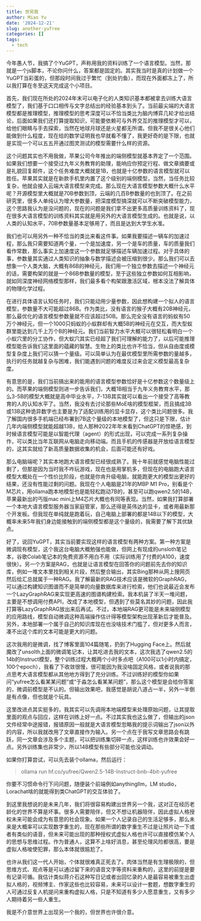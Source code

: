 ```yaml
---
title: 世另我
author: Miao Yu
date: '2024-12-21'
slug: another-yufree
categories: []
tags:
  - tech
---
```

今年愚人节，我搞了个YuGPT，声称用我的资料训练了一个语言模型。当然，那就是一个js脚本，不论你问什么，答案都是固定的。其实我当时是真的计划做一个YuGPT当彩蛋的，但那段时间我过于繁忙（到处钓鱼），而现在外面都冻上了，所以我打算在冬至这天完成这个小项目。

首先，我们现在所处的2024年末可以电子化的人类知识基本都被拿去训练大语言模型了，我们基于口口相传与文字总结出的经验基本到头了。当前最尖端的大语言模型都是推理模型，推理模型的思考深度可以不恰当类比为脑内博弈几轮才给出结论，后面如果我们还打算提取知识，可能要依赖可与外界交互的推理模型才可以，给他们眼睛与手去探索，当然在地球月球还是火星都无所谓。但我不是很关心他们能做到什么程度，现在给的数学证明我也早就看不懂了，我更好奇的是下限，也就是实现一个可以五五开通过图灵测试的模型需要什么样的资源。

这个问题其实也不用我做，苹果公司今年推出的端侧模型就基本界定了一个范围。如果我们想要一个接受过九年义务教育的助理，能响应你预定行程、做文章摘要或是礼貌回复邮件，这个任务难度大概就是1B，也就是十亿参数的语言模型就可以胜任。苹果其实就是在新款手机里内置了这个级别的端侧模型，当然，当任务比较复杂，他就会接入云端大语言模型来完成。那么现在大语言模型参数大概什么水平呢？开源模型里大概就是70B参数到顶，云端的几百B参数量的也到顶了。在之前研究里，很多人单纯认为增大参数量，把深度模型搞深就可以不断突破模型能力，这个思路我认为是没问题的，现在的问题是我们拿不出更多高质量训练资料了，现在很多大语言模型的训练资料其实就是用另外的大语言模型生成的。也就是说，以人类的认知水平，70B参数量基本足够用了，而且是达到大学生水准。

我们也可以用另外一种不恰当的类比来看这件事。如果我要描述一辆车的加速过程，那么我只需要知道两个量，一个是加速度，另一个是车的质量，车的质量我们看作常数，那么事实上加速度这一个参数就足够描述车辆加速过程。对于具体的事，参数量其实通过人类知识的抽象与数学描述会被压缩到很少。那么我们可以去想象一个人类大脑，大概有86B的神经元，我们用一个独立参数去描述一个神经元的话，需要构架的就是一个86B参数量的模型，至于这些独立参数如何互相影响，就如同深度神经网络模型那样，我们最多看个构架跟激活区域，根本没法了解具体的物理化学过程。

在进行具体语言认知任务时，我们只能动用少量参数，因此想构建一个拟人的语言模型，参数量不大可能超过86B。作为类比，没有语言的猴子大概有20B神经元，那么最优化的语言模型参数量就不应该超过50B。那么完全没有语言的蚂蚁有50万个神经元，但一个1000只蚂蚁的小蚁群却有大概5B的神经元在交互，而大型蚁群里能达到几千上万个B的神经元。我们当前智力水平大概可以很轻松看明白一个小蚁穴里的分工协作，但大蚁穴其实已经超了我们可理解的能力了，以后可能推理模型能告诉我们这里面的蕴藏的智慧。生物上的类比也许不恰当，但从自由度或模型复杂度上我们可以猜一个量级。可以简单认为在最优模型里所需参数的量越多，执行的任务就越复杂与困难，我们能遇到问题的难度反过来会定义模型最高复杂度。

有意思的是，我们当前搞出来的能用的语言模型参数恰好是十亿参数这个数量级上的。而苹果的端侧模型则进一步告诉我们，大概1B相当于九年义务教育水平，那么3-5B的模型大概就是高中毕业水平，7-13B其实就可以看出一个接受了高等教育的人的认知水平了。当然，我没有去讨论那些MoE啥的模型框架，而且搞成3B或13B这种诡异数字也主要是为了适配训练用的显卡显存，这个类比问题很多。我了解国内很多手机端已经布署到7B这个量级的本地模型了，但这只是下限，估计几年内端侧模型就能超越13B，给人那种2022年年末看到ChatGPT的惊艳感，到时候语言模型可能是以智能代理（agent）的形式出现，可以完成一系列复杂操作，可以类比当年互联网从电脑走向移动端。而且手机的传感器是开放给语言模型的，这其实就给了新高质量数据收集的机会，后面可能还有好戏。

那么电脑端呢？其实本地跑大语言模型已经很成熟了。我十年前就感觉电脑性能过剩了，但那是因为当时我不咋玩游戏，现在也是用掌机多，但现在的电脑跑大语言模型大概处在一个性价比阶段，也就是你肯升级电脑，就能跑更大的模型出更好的结果，还没有性能过剩的问题。我现在个人电脑是21年的MBP M1 Pro，别看是个M芯片，用ollama跑本地模型也是能轻松跑动7B的，甚至可以跑qwen2.5的14B，苹果最新出的丐版mac mini上M4芯片大概也有同等表现。当然，如果我打算部署一个本地大语言模型服务器当家庭管家，那么还得是英伟达的显卡，或者用最新那个开发板。但我现在单纯就是跑着玩，自己电脑上部署的都是14B以下的模型，大概率未来5年我们身边能接触到的端侧模型都是这个量级的，我需要了解下其优缺点。

好了，说回YuGPT，其实当前要实现这样的语言模型有两种方案。第一种方案是微调现有模型，这个我这台电脑大概勉强也能做，但网上有现成的unsloth笔记本，谷歌Colab笔记本的免费资源不用白不用（实际训练用了付费的A100，速度很快）。另一个方案是RAG，也就是让语言模型在回答你的问题前先去你的知识库，例如一堆文本里找到相关片段，然后整合输出，其实Bing那种从网上搜网页然后给汇总就属于一种RAG。我了解最新的RAG技术应该是微软的GraphRAG，可以通过构建知识图谱而不是简单的向量数据库来进行检索，他们也说最近会发布一个LazyGraphRAG来实现更高速的图谱构建检索。我本机装了半天一堆问题，主要是不想调用付费API，改成了本地模型，但遇到了些莫名其妙的问题，因此我打算等LazyGraphRAG放出来后再试。不过，本地端RAG更可能是未来端侧模型的应用路线，模型自动微调这种高端操作估计得等模型架构出现革新后才能普及。另外，本地部署一个属于自己的知识库现在也没啥技术门槛了，但对更多人而言，凑不出这个库的文本可能是更大的问题。

这次我用的是微调，找了博客里面104篇随笔，扔到了Hugging Face上。然后就魔改了unsolth上面的微调笔记本，让其吃进去我的文本，这次我选了qwen2.5的14b的Instruct模型，整个训练过程大概两个小时多点吧（A100可以1小时内搞定，100个epoch），我看了下收敛很慢，很可能因为我没啥固定风格，或者说我的那点思考大语言模型都从其他地方得到了充分训练。不过训练好的模型你如果问“yufree怎么看某某问题”或“于淼怎么看某某问题”，那么这个模型是会给你答案的，微调前模型是不认的。但输出效果吧，我感觉是胡说八道占一半，另外一半倒是有点像，但也就是个玩具。

这里改进点其实挺多的，我其实可以先调用本地端模型来处理原始问题，让其提取里面的观点与回应，这样在训练上好一点。不过其实我也这么做了，但输出的json文件经常中途报错，报错原因一般就是大语言模型忽略我的提示词输出了json以外的内容，所以我就改用了文章直接作为输入。另一个点在于我写文章思路会有跳跃，同一文章会涉及多个主题，可以把训练集切碎一点，这样训练也许效果会好一点。另外训练集也非常少，所以14B模型有些部分可能也没调动。

如果你打算尝试，可以先去装个ollama，然后运行：

> ollama run hf.co/yufree/Qwen2.5-14B-Instruct-bnb-4bit-yufree

你要不习惯命令行下问问题，随便装个前端例如anythingllm，LM studio，Lorachat啥的就能得到类ChatGPT的交互体验了。

到这里我想说的是未来几年，我们将很容易构建出世界另一个我，这对正在经历老龄化的世界不算是坏事。很多人需要陪伴，但又不想让机器陪伴，因此虚拟人格授权未来可能会成为有意思的社会现象。如果一个人记录自己的生活足够多，那么未来是大概率可以实现数字重生的，现在那些所谓的数字重生不过是让照片动一下或者有类似的语音，但未来可能出现的那种授权式虚拟人格也许可以直接模仿某个人的思想与思维过程。作为普通人，这算不上啥好消息，甚至伦理风险都很高，要是虚拟人格唆使犯罪，那么本体就很尴尬了。

也许从我们这一代人开始，个体就很难真正死去了。肉体当然是有生理极限的，但思维方式、观点等是可以通过留下来的语音文字等资料来重构的，这里的前提是要有记录可循。我估计类似蒋介石这种写日记或者出回忆录的人是最容易被重生出虚拟人格的，视频博主、作家这些也比较容易，未来可以设计一套题，想数字重生的人可通过反复人机提问来重构虚拟人格，只是不知道有多少人愿意重生，又有多少人期待着另一些人重生。

我是不介意世界上出现另一个我的，但世界也许很介意。
